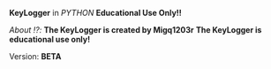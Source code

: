 **KeyLogger** in *PYTHON*
**Educational Use Only!!**

*About ⁉️:*
  **The KeyLogger is created by Migq1203r**
  **The KeyLogger is educational use only!**
  
Version: **BETA**
